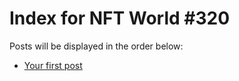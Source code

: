 # Index for NFT World #320
Posts will be displayed in the order below:

- [Your first post](./001-first.md)

